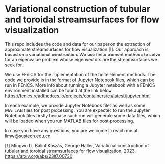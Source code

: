 # Variational construction of tubular and toroidal streamsurfaces for flow visualization

This repo includes the code and data for our paper on the extraction of approximate streamsurfaces for flow visualization [1]. Our approach is based on a variational construction. We use finite element methods to solve for an eigenvalue problem whose eigenvectors are the streamsurfaces we seek for. 

We use FEniCS for the implementation of the finite element methods. The code we provide is in the format of Jupyter Notebook files, which can be run in FEniCS. More info about running a Jupyter notebook with a FEniCS environment installed can be found at the link below
https://fenics.readthedocs.io/projects/containers/en/latest/jupyter.html

In each example, we provide Jupyter Notebook files as well as some MATLAB files for post processing. You are expected to run the Jupyter Notebook files firstly becuase such run will generate some data files, which will be loaded when you run MATLAB files for post-processing.

In case you have any questions, you are welcome to reach me at limw@sustech.edu.cn 

[1] Mingwu Li, Bálint Kaszás, George Haller, Variational construction of tubular and toroidal streamsurfaces for flow visualization, 2023, https://arxiv.org/abs/2307.00730


